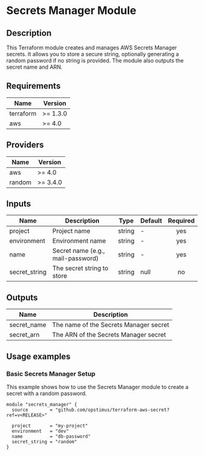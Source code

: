 # Secrets Manager Module

## Description

This Terraform module creates and manages AWS Secrets Manager secrets. It allows you to store a secure string, optionally generating a random password if no string is provided. The module also outputs the secret name and ARN.

## Requirements

| Name      | Version   |
|-----------|-----------|
| terraform | >= 1.3.0  |
| aws       | >= 4.0    |

## Providers

| Name  | Version |
|-------|---------|
| aws   | >= 4.0  |
| random| >= 3.4.0|

## Inputs

| Name          | Description                        | Type   | Default | Required |
|---------------|------------------------------------|--------|---------|:--------:|
| project       | Project name                       | string | -       |   yes    |
| environment   | Environment name                   | string | -       |   yes    |
| name          | Secret name (e.g., mail-password)  | string | -       |   yes    |
| secret_string | The secret string to store         | string | null    |    no    |

## Outputs

| Name        | Description                       |
|-------------|-----------------------------------|
| secret_name | The name of the Secrets Manager secret |
| secret_arn  | The ARN of the Secrets Manager secret  |

## Usage examples

### Basic Secrets Manager Setup

This example shows how to use the Secrets Manager module to create a secret with a random password.

```hcl
module "secrets_manager" {
  source        = "github.com/opstimus/terraform-aws-secret?ref=v<RELEASE>"

  project       = "my-project"
  environment   = "dev"
  name          = "db-password"
  secret_string = "random"
}
```
